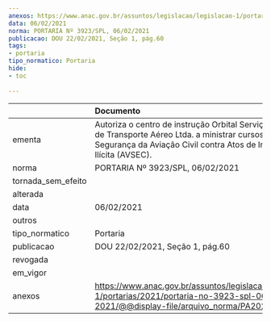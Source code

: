 ```yaml
---
anexos: https://www.anac.gov.br/assuntos/legislacao/legislacao-1/portarias/2021/portaria-no-3923-spl-06-02-2021/@@display-file/arquivo_norma/PA2021-3923.pdf
data: 06/02/2021
norma: PORTARIA Nº 3923/SPL, 06/02/2021
publicacao: DOU 22/02/2021, Seção 1, pág.60
tags:
- portaria
tipo_normatico: Portaria
hide: 
- toc 
 
---
```


|                    | Documento                                                                                                                                                                           |
|:-------------------|:------------------------------------------------------------------------------------------------------------------------------------------------------------------------------------|
| ementa             | Autoriza o centro de instrução Orbital Serviços Auxiliares de Transporte Aéreo Ltda. a ministrar cursos em Segurança da Aviação Civil contra Atos de Interferência Ilícita (AVSEC). |
| norma              | PORTARIA Nº 3923/SPL, 06/02/2021                                                                                                                                                    |
| tornada_sem_efeito |                                                                                                                                                                                     |
| alterada           |                                                                                                                                                                                     |
| data               | 06/02/2021                                                                                                                                                                          |
| outros             |                                                                                                                                                                                     |
| tipo_normatico     | Portaria                                                                                                                                                                            |
| publicacao         | DOU 22/02/2021, Seção 1, pág.60                                                                                                                                                     |
| revogada           |                                                                                                                                                                                     |
| em_vigor           |                                                                                                                                                                                     |
| anexos             | https://www.anac.gov.br/assuntos/legislacao/legislacao-1/portarias/2021/portaria-no-3923-spl-06-02-2021/@@display-file/arquivo_norma/PA2021-3923.pdf                                |